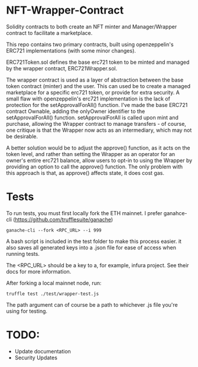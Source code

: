 # NFT-Wrapper-Contract
Solidity contracts to both create an NFT minter and Manager/Wrapper contract to facilitate a marketplace.

This repo contains two primary contracts, built using openzeppelin's ERC721 implementations (with some minor changes).

ERC721Token.sol defines the base erc721 token to be minted and managed by the wrapper contract, ERC721Wrapper.sol.

The wrapper contract is used as a layer of abstraction between the base token contract (minter) and the user. This can used be to create a managed marketplace for a specific erc721 token, or provide for extra security. A small flaw with openzeppelin's erc721 implementation is the lack of protection for the setApprovalForAll() function. I've made the base ERC721 contract Ownable, adding the onlyOwner identifier to the setApprovalForAll() function. setApprovalForAll is called upon mint and purchase, allowing the Wrapper contract to manage transfers - of course, one critique is that the Wrapper now acts as an intermediary, which may not be desirable.

A better solution would be to adjust the approve() function, as it acts on the token level, and rather than setting the Wrapper as an operator for an owner's entire erc721 balance, allow users to opt-in to using the Wrapper by providing an option to call the approve() function. The only problem with this approach is that, as approve() affects state, it does cost gas.


# Tests
To run tests, you must first locally fork the ETH mainnet. I prefer ganahce-cli (https://github.com/trufflesuite/ganache)

```
ganache-cli --fork <RPC_URL> --i 999  
```

A bash script is included in the test folder to make this process easier. it also saves all generated keys into a .json file for ease of access when running tests.

The <RPC_URL> should be a key to a, for example, infura project. See their docs for more information.

After forking a local mainnet node, run:

```
truffle test ./test/wrapper-test.js
```
The path argument can of course be a path to whichever .js file you're using for testing.

# TODO:
- Update documentation
- Security Updates
